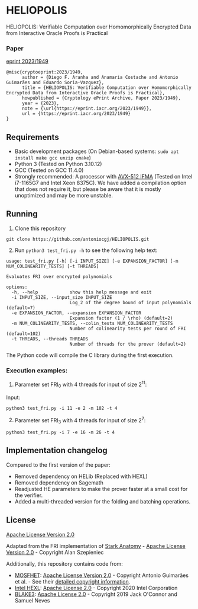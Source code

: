# HELIOPOLIS

HELIOPOLIS: Verifiable Computation over Homomorphically Encrypted Data from Interactive Oracle Proofs is Practical

### Paper

[eprint 2023/1949](https://eprint.iacr.org/2023/1949)

```
@misc{cryptoeprint:2023/1949,
      author = {Diego F. Aranha and Anamaria Costache and Antonio Guimarães and Eduardo Soria-Vazquez},
      title = {HELIOPOLIS: Verifiable Computation over Homomorphically Encrypted Data from Interactive Oracle Proofs is Practical},
      howpublished = {Cryptology ePrint Archive, Paper 2023/1949},
      year = {2023},
      note = {\url{https://eprint.iacr.org/2023/1949}},
      url = {https://eprint.iacr.org/2023/1949}
}
```



## Requirements
- Basic development packages (On Debian-based systems: `sudo apt install make gcc unzip cmake`)
- Python 3 (Tested on Python 3.10.12)
- GCC (Tested on GCC 11.4.0)
- Strongly recommended: A processor with [AVX-512 IFMA](https://en.wikipedia.org/wiki/Advanced_Vector_Extensions#AVX-IFMA) (Tested on Intel i7-1165G7 and Intel Xeon 8375C). We have added a compilation option that does not require it, but please be aware that it is mostly unoptimized and may be more unstable. 

## Running

1) Clone this repository

```
git clone https://github.com/antoniocgj/HELIOPOLIS.git
```

2) Run `python3 test_fri.py -h` to see the following help text:

```
usage: test_fri.py [-h] [-i INPUT_SIZE] [-e EXPANSION_FACTOR] [-m NUM_COLINEARITY_TESTS] [-t THREADS]

Evaluates FRI over encrypted polynomials

options:
  -h, --help            show this help message and exit
  -i INPUT_SIZE, --input_size INPUT_SIZE
                        Log_2 of the degree bound of input polynomials (default=7)
  -e EXPANSION_FACTOR, --expansion EXPANSION_FACTOR
                        Expansion factor (1 / \rho) (default=2)
  -m NUM_COLINEARITY_TESTS, --colin_tests NUM_COLINEARITY_TESTS
                        Number of colinearity tests per round of FRI (default=102)
  -t THREADS, --threads THREADS
                        Number of threads for the prover (default=2)
```

The Python code will compile the C library during the first execution.

### Execution examples:

1. Parameter set FRI<sub>0</sub> with 4 threads for input of size 2<sup>11</sup>:

Input:

```python3 test_fri.py -i 11 -e 2 -m 102 -t 4```



2. Parameter set FRI<sub>3</sub> with 4 threads for input of size 2<sup>7</sup>:
   
```python3 test_fri.py -i 7 -e 16 -m 26 -t 4```


## Implementation changelog

Compared to the first version of the paper:

- Removed dependency on HELib (Replaced with HEXL)
- Removed dependency on Sagemath
- Readjusted HE parameters to make the prover faster at a small cost for the verifier.
- Added a multi-threaded version for the folding and batching operations. 

## License

[Apache License Version 2.0](./LICENSE)

Adapted from the FRI implementation of [Stark Anatomy](https://github.com/aszepieniec/stark-anatomy) - [Apache License Version 2.0](https://github.com/aszepieniec/stark-anatomy?tab=Apache-2.0-1-ov-file#readme) -  Copyright Alan Szepieniec

Additionally, this repository contains code from:

- [MOSFHET](https://github.com/antoniocgj/MOSFHET): [Apache License Version 2.0](https://github.com/antoniocgj/MOSFHET/blob/main/LICENSE) - Copyright Antonio Guimarães et al. - See their [detailed copyright information](https://github.com/antoniocgj/MOSFHET/tree/main?tab=readme-ov-file#license).
- [Intel HEXL](https://github.com/intel/hexl): [Apache License 2.0](https://github.com/intel/hexl/blob/development/LICENSE) - Copyright 2020 Intel Corporation
- [BLAKE3](https://github.com/BLAKE3-team/BLAKE3): [Apache License 2.0](https://github.com/BLAKE3-team/BLAKE3/blob/master/LICENSE_A2) - Copyright 2019 Jack O'Connor and Samuel Neves
